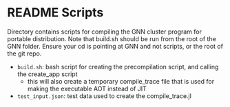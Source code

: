 # README Scripts

Directory contains scripts for compiling the GNN cluster program for portable distribution. Note that build.sh should be run from the root of the GNN folder. Ensure your cd is pointing at GNN and not scripts, or the root of the git repo.

- `build.sh`: bash script for creating the precompilation script, and calling the create_app script
  - this will also create a temporary compile_trace file that is used for making the executable AOT instead of JIT
- `test_input.json`: test data used to create the compile_trace.jl
